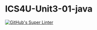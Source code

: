 # ICS4U-Unit3-01-java

[![GitHub's Super Linter](https://github.com/darienrh/ICS4U-Unit3-01-java/workflows/GitHub's%20Super%20Linter/badge.svg)](https://github.com/darienrh/ICS4U-Unit3-01-java/actions)        
